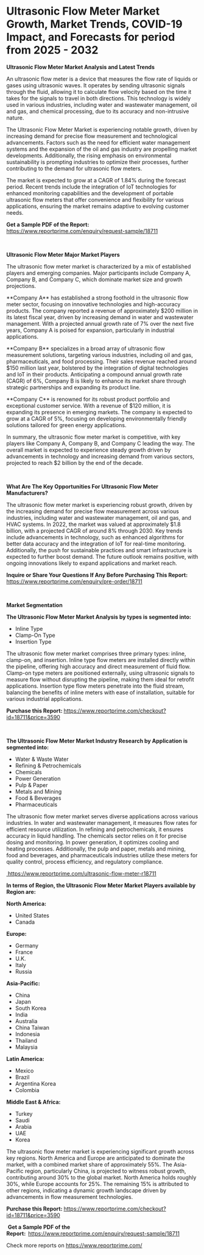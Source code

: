 <p><h1>Ultrasonic Flow Meter Market Growth, Market Trends, COVID-19 Impact, and Forecasts for period from 2025 - 2032</h1></p><p><strong>Ultrasonic Flow Meter Market Analysis and Latest Trends</strong></p>
<p><p>An ultrasonic flow meter is a device that measures the flow rate of liquids or gases using ultrasonic waves. It operates by sending ultrasonic signals through the fluid, allowing it to calculate flow velocity based on the time it takes for the signals to travel in both directions. This technology is widely used in various industries, including water and wastewater management, oil and gas, and chemical processing, due to its accuracy and non-intrusive nature.</p><p>The Ultrasonic Flow Meter Market is experiencing notable growth, driven by increasing demand for precise flow measurement and technological advancements. Factors such as the need for efficient water management systems and the expansion of the oil and gas industry are propelling market developments. Additionally, the rising emphasis on environmental sustainability is prompting industries to optimize their processes, further contributing to the demand for ultrasonic flow meters.</p><p>The market is expected to grow at a CAGR of 1.84% during the forecast period. Recent trends include the integration of IoT technologies for enhanced monitoring capabilities and the development of portable ultrasonic flow meters that offer convenience and flexibility for various applications, ensuring the market remains adaptive to evolving customer needs.</p></p>
<p><strong>Get a Sample PDF of the Report:&nbsp;</strong> <a href="https://www.reportprime.com/enquiry/request-sample/18711?utm_campaign=2221&utm_medium=2&utm_source=Github&utm_content=ia&utm_term=19032025&utm_id=ultrasonic-flow-meter">https://www.reportprime.com/enquiry/request-sample/18711</a></p>
<p>&nbsp;</p>
<p><strong>Ultrasonic Flow Meter Major Market Players</strong></p>
<p><p>The ultrasonic flow meter market is characterized by a mix of established players and emerging companies. Major participants include Company A, Company B, and Company C, which dominate market size and growth projections.</p><p>**Company A** has established a strong foothold in the ultrasonic flow meter sector, focusing on innovative technologies and high-accuracy products. The company reported a revenue of approximately $200 million in its latest fiscal year, driven by increasing demand in water and wastewater management. With a projected annual growth rate of 7% over the next five years, Company A is poised for expansion, particularly in industrial applications.</p><p>**Company B** specializes in a broad array of ultrasonic flow measurement solutions, targeting various industries, including oil and gas, pharmaceuticals, and food processing. Their sales revenue reached around $150 million last year, bolstered by the integration of digital technologies and IoT in their products. Anticipating a compound annual growth rate (CAGR) of 6%, Company B is likely to enhance its market share through strategic partnerships and expanding its product line.</p><p>**Company C** is renowned for its robust product portfolio and exceptional customer service. With a revenue of $120 million, it is expanding its presence in emerging markets. The company is expected to grow at a CAGR of 5%, focusing on developing environmentally friendly solutions tailored for green energy applications.</p><p>In summary, the ultrasonic flow meter market is competitive, with key players like Company A, Company B, and Company C leading the way. The overall market is expected to experience steady growth driven by advancements in technology and increasing demand from various sectors, projected to reach $2 billion by the end of the decade.</p></p>
<p>&nbsp;</p>
<p><strong>What Are The Key Opportunities For Ultrasonic Flow Meter Manufacturers?</strong></p>
<p><p>The ultrasonic flow meter market is experiencing robust growth, driven by the increasing demand for precise flow measurement across various industries, including water and wastewater management, oil and gas, and HVAC systems. In 2022, the market was valued at approximately $1.8 billion, with a projected CAGR of around 8% through 2030. Key trends include advancements in technology, such as enhanced algorithms for better data accuracy and the integration of IoT for real-time monitoring. Additionally, the push for sustainable practices and smart infrastructure is expected to further boost demand. The future outlook remains positive, with ongoing innovations likely to expand applications and market reach.</p></p>
<p><strong>Inquire or Share Your Questions If Any Before Purchasing This Report:</strong> <a href="https://www.reportprime.com/enquiry/pre-order/18711?utm_campaign=2221&utm_medium=2&utm_source=Github&utm_content=ia&utm_term=19032025&utm_id=ultrasonic-flow-meter">https://www.reportprime.com/enquiry/pre-order/18711</a></p>
<p>&nbsp;</p>
<p><strong>Market Segmentation</strong></p>
<p><strong>The Ultrasonic Flow Meter Market Analysis by types is segmented into:</strong></p>
<p><ul><li>Inline Type</li><li>Clamp-On Type</li><li>Insertion Type</li></ul></p>
<p><p>The ultrasonic flow meter market comprises three primary types: inline, clamp-on, and insertion. Inline type flow meters are installed directly within the pipeline, offering high accuracy and direct measurement of fluid flow. Clamp-on type meters are positioned externally, using ultrasonic signals to measure flow without disrupting the pipeline, making them ideal for retrofit applications. Insertion type flow meters penetrate into the fluid stream, balancing the benefits of inline meters with ease of installation, suitable for various industrial applications.</p></p>
<p><strong>Purchase this Report:&nbsp;</strong><a href="https://www.reportprime.com/checkout?id=18711&price=3590&utm_campaign=2221&utm_medium=2&utm_source=Github&utm_content=ia&utm_term=19032025&utm_id=ultrasonic-flow-meter">https://www.reportprime.com/checkout?id=18711&price=3590</a></p>
<p>&nbsp;</p>
<p><strong>The Ultrasonic Flow Meter Market Industry Research by Application is segmented into:</strong></p>
<p><ul><li>Water & Waste Water</li><li>Refining & Petrochemicals</li><li>Chemicals</li><li>Power Generation</li><li>Pulp & Paper</li><li>Metals and Mining</li><li>Food & Beverages</li><li>Pharmaceuticals</li></ul></p>
<p><p>The ultrasonic flow meter market serves diverse applications across various industries. In water and wastewater management, it measures flow rates for efficient resource utilization. In refining and petrochemicals, it ensures accuracy in liquid handling. The chemicals sector relies on it for precise dosing and monitoring. In power generation, it optimizes cooling and heating processes. Additionally, the pulp and paper, metals and mining, food and beverages, and pharmaceuticals industries utilize these meters for quality control, process efficiency, and regulatory compliance.</p></p>
<p><a href="https://www.reportprime.com/ultrasonic-flow-meter-r18711?utm_campaign=2221&utm_medium=2&utm_source=Github&utm_content=ia&utm_term=19032025&utm_id=ultrasonic-flow-meter">&nbsp;https://www.reportprime.com/ultrasonic-flow-meter-r18711</a></p>
<p><strong>In terms of Region, the Ultrasonic Flow Meter Market Players available by Region are:</strong></p>
<p>
    <p> <strong> North America: </strong>
        <ul>
            <li>United States</li>
            <li>Canada</li>
        </ul>
        </p> 
    <p> <strong> Europe: </strong>
        <ul>
            <li>Germany</li>
            <li>France</li>
            <li>U.K.</li>
            <li>Italy</li>
            <li>Russia</li>
        </ul>
        </p> 
    <p> <strong> Asia-Pacific: </strong>
        <ul>
            <li>China</li>
            <li>Japan</li>
            <li>South Korea</li>
            <li>India</li>
            <li>Australia</li>
            <li>China Taiwan</li>
            <li>Indonesia</li>
            <li>Thailand</li>
            <li>Malaysia</li>
        </ul>
        </p> 
    <p> <strong> Latin America: </strong>
        <ul>
            <li>Mexico</li>
            <li>Brazil</li>
            <li>Argentina Korea</li>
            <li>Colombia</li>
        </ul>
        </p> 
    <p> <strong> Middle East & Africa: </strong>
        <ul>
            <li>Turkey</li>
            <li>Saudi</li>
            <li>Arabia</li>
            <li>UAE</li>
            <li>Korea</li>
        </ul>
    </p>
    </p>
<p><p>The ultrasonic flow meter market is experiencing significant growth across key regions. North America and Europe are anticipated to dominate the market, with a combined market share of approximately 55%. The Asia-Pacific region, particularly China, is projected to witness robust growth, contributing around 30% to the global market. North America holds roughly 30%, while Europe accounts for 25%. The remaining 15% is attributed to other regions, indicating a dynamic growth landscape driven by advancements in flow measurement technologies.</p></p>
<p><strong>Purchase this Report: </strong><a href="https://www.reportprime.com/checkout?id=18711&price=3590&utm_campaign=2221&utm_medium=2&utm_source=Github&utm_content=ia&utm_term=19032025&utm_id=ultrasonic-flow-meter">https://www.reportprime.com/checkout?id=18711&price=3590</a></p>
<p>&nbsp;<strong>Get a Sample PDF of the Report:&nbsp;&nbsp;</strong><a href="https://www.reportprime.com/enquiry/request-sample/18711?utm_campaign=2221&utm_medium=2&utm_source=Github&utm_content=ia&utm_term=19032025&utm_id=ultrasonic-flow-meter">https://www.reportprime.com/enquiry/request-sample/18711</a></p>
<p><strong></strong></p>
<p>Check more reports on <a href="https://www.reportprime.com/?utm_campaign=2221&utm_medium=2&utm_source=Github&utm_content=ia&utm_term=19032025&utm_id=ultrasonic-flow-meter">https://www.reportprime.com/</a></p>